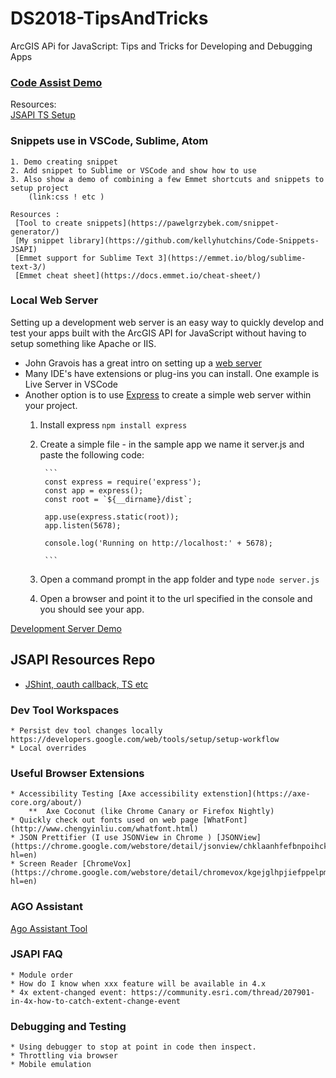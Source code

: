 # DS2018-TipsAndTricks
ArcGIS APi for JavaScript: Tips and Tricks for Developing and Debugging Apps 



### [Code Assist Demo](CodeAssistDemos/javascript-demo/README.md)
Resources:    
[JSAPI TS Setup](https://developers.arcgis.com/javascript/latest/guide/typescript-setup/index.html)
### Snippets use in VSCode, Sublime, Atom

    1. Demo creating snippet 
    2. Add snippet to Sublime or VSCode and show how to use 
    3. Also show a demo of combining a few Emmet shortcuts and snippets to setup project 
        (link:css ! etc )

    Resources :
     [Tool to create snippets](https://pawelgrzybek.com/snippet-generator/)
     [My snippet library](https://github.com/kellyhutchins/Code-Snippets-JSAPI)
     [Emmet support for Sublime Text 3](https://emmet.io/blog/sublime-text-3/)
     [Emmet cheat sheet](https://docs.emmet.io/cheat-sheet/)
  

### Local Web Server 

Setting up a development web server is an easy way to quickly develop and test your apps built with the ArcGIS API for JavaScript without having to setup something like Apache or IIS. 

* John Gravois has a great intro on setting up a [web server](https://gist.github.com/jgravois/5e73b56fa7756fd00b89)
* Many IDE's have extensions or plug-ins you can install. One example is Live Server in VSCode
* Another option is to use [Express](https://developer.mozilla.org/en-US/docs/Learn/Server-side/Express_Nodejs/development_environment) to create a simple web server within your project. 
    1. Install express
            ```
            npm install express
            ```
    2. Create a simple file - in the sample app we name it server.js and paste the following code: 

            ```
            const express = require('express');
            const app = express();
            const root = `${__dirname}/dist`;

            app.use(express.static(root));
            app.listen(5678);

            console.log('Running on http://localhost:' + 5678);

            ```
    3. Open a command prompt in the app folder and type ``` node server.js ```
    4. Open a browser and point it to the url specified in the console and you should see your app.

[Development Server Demo](Developm/Express)

## JSAPI Resources Repo
* [JShint, oauth callback, TS etc](https://github.com/Esri/jsapi-resources)

### Dev Tool Workspaces 
    * Persist dev tool changes locally https://developers.google.com/web/tools/setup/setup-workflow
    * Local overrides 

### Useful Browser Extensions 
    * Accessibility Testing [Axe accessibility extenstion](https://axe-core.org/about/) 
        **  Axe Coconut (like Chrome Canary or Firefox Nightly)
    * Quickly check out fonts used on web page [WhatFont](http://www.chengyinliu.com/whatfont.html)
    * JSON Prettifier (I use JSONView in Chrome ) [JSONView](https://chrome.google.com/webstore/detail/jsonview/chklaanhfefbnpoihckbnefhakgolnmc?hl=en)
    * Screen Reader [ChromeVox](https://chrome.google.com/webstore/detail/chromevox/kgejglhpjiefppelpmljglcjbhoiplfn?hl=en)

### AGO Assistant 
[Ago Assistant Tool](https://ago-assistant.esri.com/)
### JSAPI FAQ
    * Module order 
    * How do I know when xxx feature will be available in 4.x
    * 4x extent-changed event: https://community.esri.com/thread/207901-in-4x-how-to-catch-extent-change-event

### Debugging and Testing
    * Using debugger to stop at point in code then inspect. 
    * Throttling via browser
    * Mobile emulation 
